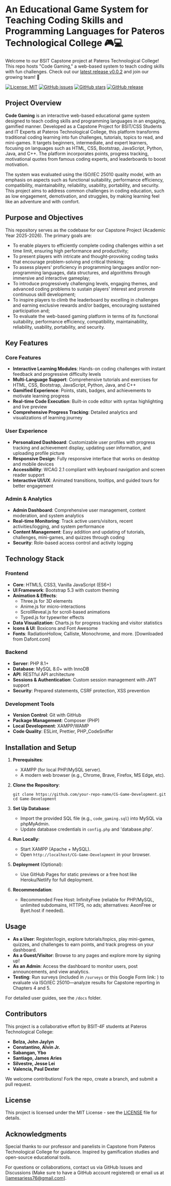 # An Educational Game System for Teaching Coding Skills and Programming Languages for Pateros Technological College 🎮💻
Welcome to our BSIT Capstone project at Pateros Technological College! This repo hosts "Code Gaming," a web-based system to teach coding skills with fun challenges. Check out our [latest release v0.0.2](https://github.com/Areyzxc/Game-Development/releases/tag/v0.0.2) and join our growing team! 🚀

[![License: MIT](https://img.shields.io/badge/License-MIT-yellow.svg)](https://opensource.org/licenses/MIT)
[![GitHub issues](https://img.shields.io/github/issues/Areyzxc/Game-Development)](https://github.com/Areyzxc/Game-Development/issues)
[![GitHub stars](https://img.shields.io/github/stars/Areyzxc/Game-Development)](https://github.com/Areyzxc/Game-Development/stargazers)
[![GitHub release](https://img.shields.io/github/v/release/Areyzxc/Game-Development)](https://github.com/Areyzxc/Game-Development/releases)

## Project Overview

**Code Gaming** is an interactive web-based educational game system designed to teach coding skills and programming languages in an engaging, gamified manner. Developed as a Capstone Project for BSIT/CSS Students and IT Experts at Pateros Technological College, this platform transforms traditional coding learning into fun challenges, tutorials, topics to read, and mini-games. It targets beginners, intermediate, and expert learners, focusing on languages such as HTML, CSS, Bootstrap, JavaScript, Python, Java, and C++. The platform incorporates points, progress tracking, motivational quotes from famous coding experts, and leaderboards to boost motivation.

The system was evaluated using the ISO/IEC 25010 quality model, with an emphasis on aspects such as functional suitability, performance efficiency, compatibility, maintainability, reliability, usability, portability, and security. This project aims to address common challenges in coding education, such as low engagement, demotivation, and struggles, by making learning feel like an adventure and with comfort.

## Purpose and Objectives

This repository serves as the codebase for our Capstone Project (Academic Year 2025-2026). The primary goals are:
- To enable players to efficiently complete coding challenges within a set time limit, ensuring high performance and productivity;
- To present players with intricate and thought-provoking coding tasks that encourage problem-solving and critical thinking;
- To assess players' proficiency in programming languages and/or non-programming languages, data structures, and algorithms through immersive and interactive gameplay;
- To introduce progressively challenging levels, engaging themes, and advanced coding problems to sustain players' interest and promote continuous skill development;
- To inspire players to climb the leaderboard by excelling in challenges and earning exclusive rewards and/or badges, encouraging sustained participation and;
- To evaluate the web-based gaming platform in terms of its functional suitability, performance efficiency, compatibility, maintainability, reliability, usability, portability, and security.

## Key Features

### Core Features
- **Interactive Learning Modules**: Hands-on coding challenges with instant feedback and progressive difficulty levels
- **Multi-Language Support**: Comprehensive tutorials and exercises for HTML, CSS, Bootstrap, JavaScript, Python, Java, and C++
- **Gamified Experience**: Points, stats, badges, and achievements to motivate learning progress
- **Real-time Code Execution**: Built-in code editor with syntax highlighting and live preview
- **Comprehensive Progress Tracking**: Detailed analytics and visualizations of learning journey

### User Experience
- **Personalized Dashboard**: Customizable user profiles with progress tracking and achievement display, updating user information, and uploading profile picture
- **Responsive Design**: Fully responsive interface that works on desktop and mobile devices
- **Accessibility**: WCAG 2.1 compliant with keyboard navigation and screen reader support
- **Interactive UI/UX**: Animated transitions, tooltips, and guided tours for better engagement

### Admin & Analytics
- **Admin Dashboard**: Comprehensive user management, content moderation, and system analytics
- **Real-time Monitoring**: Track active users/visitors, recent activities/logging, and system performance
- **Content Management**: Easy addition and updating of tutorials, challenges, mini-games, and quizzes through coding
- **Security**: Role-based access control and activity logging

## Technology Stack

### Frontend
- **Core**: HTML5, CSS3, Vanilla JavaScript (ES6+)
- **UI Framework**: Bootstrap 5.3 with custom theming
- **Animation & Effects**: 
  - Three.js for 3D elements
  - Anime.js for micro-interactions
  - ScrollReveal.js for scroll-based animations
  - Typed.js for typewriter effects
- **Data Visualization**: Charts.js for progress tracking and visitor statistics
- **Icons & UI**: Boxicons and Font Awesome
- **Fonts**: RadiationHollow, Calliste, Monochrome, and more. [Downloaded from Dafont.com]

### Backend
- **Server**: PHP 8.1+
- **Database**: MySQL 8.0+ with InnoDB
- **API**: RESTful API architecture
- **Sessions & Authentication**: Custom session management with JWT support
- **Security**: Prepared statements, CSRF protection, XSS prevention

### Development Tools
- **Version Control**: Git with GitHub
- **Package Management**: Composer (PHP)
- **Local Development**: XAMPP/WAMP
- **Code Quality**: ESLint, Prettier, PHP_CodeSniffer

## Installation and Setup

1. **Prerequisites**:
   - XAMPP (for local PHP/MySQL server).
   - A modern web browser (e.g., Chrome, Brave, Firefox, MS Edge, etc).

2. **Clone the Repository**:
   ```
   git clone https://github.com/your-repo-name/CG-Game-Development.git
   cd Game-Development
   ```

3. **Set Up Database**:
   - Import the provided SQL file (e.g., `code_gaming.sql`) into MySQL via phpMyAdmin.
   - Update database credentials in `config.php` and 'database.php'.

4. **Run Locally**:
   - Start XAMPP (Apache + MySQL).
   - Open `http://localhost/CG-Game-Development` in your browser.

5. **Deployment** (Optional):
   - Use GitHub Pages for static previews or a free host like Heroku/Netlify for full deployment.
  
6. **Recommendation**:
   - Recommended Free Host: InfinityFree (reliable for PHP/MySQL, unlimited subdomains, HTTPS, no ads; alternatives: AeonFree or Byet.host if needed).

## Usage

- **As a User**: Register/login, explore tutorials/topics, play mini-games, quizzes, and challenges to earn points, and track progress on your dashboard.
- **As a Guest/Visitor**: Browse to any pages and explore more by signing up!
- **As an Admin**: Access the dashboard to monitor users, post announcements, and view analytics.
- **Testing**: Run surveys (included in `/surveys` or this Google Form link: ) to evaluate via ISO/IEC 25010—analyze results for Capstone reporting in Chapters 4 and 5.

For detailed user guides, see the `/docs` folder.

## Contributors

This project is a collaborative effort by BSIT-4F students at Pateros Technological College:

- **Belza, John Jaylyn**  
- **Constantino, Alvin Jr.**  
- **Sabangan, Ybo**  
- **Santiago, James Aries**  
- **Silvestre, Jesse Lei**  
- **Valencia, Paul Dexter**

We welcome contributions! Fork the repo, create a branch, and submit a pull request.

## License

This project is licensed under the MIT License - see the [LICENSE](LICENSE) file for details.

## Acknowledgments

Special thanks to our professor and panelists in Capstone from Pateros Technological College for guidance. Inspired by gamification studies and open-source educational tools.

For questions or collaborations, contact us via GitHub Issues and Discussions (Make sure to have a GitHub account registered) or email us at [jamesariess76@gmail.com].
